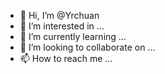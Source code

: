 - 👋 Hi, I’m @Yrchuan
- 👀 I’m interested in ...
- 🌱 I’m currently learning ...
- 💞️ I’m looking to collaborate on ...
- 📫 How to reach me ...

<!---
Yrchuan/Yrchuan is a ✨ special ✨ repository because its `README.md` (this file) appears on your GitHub profile.
You can click the Preview link to take a look at your changes.
--->
